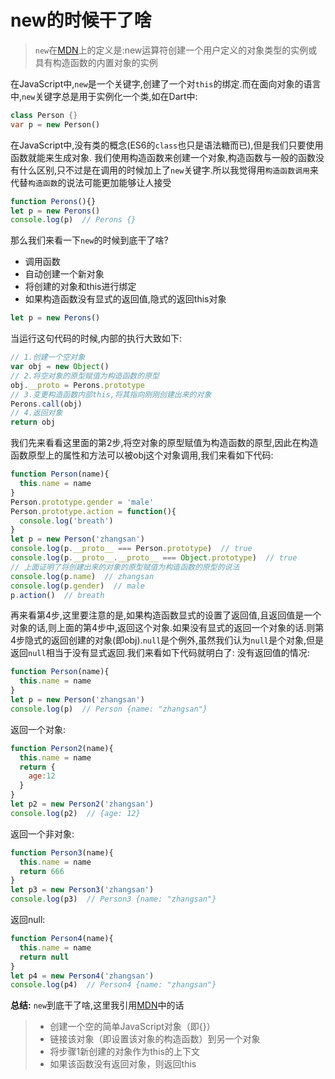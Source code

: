 # new的时候干了啥

>`new`在[MDN](https://developer.mozilla.org/zh-CN/docs/Web/JavaScript/Reference/Operators/new)上的定义是:new运算符创建一个用户定义的对象类型的实例或具有构造函数的内置对象的实例

在JavaScript中,`new`是一个关键字,创建了一个对`this`的绑定.而在面向对象的语言中,`new`关键字总是用于实例化一个类,如在Dart中:

```dart
class Person {}
var p = new Person()
```

在JavaScript中,没有类的概念(ES6的`class`也只是语法糖而已),但是我们只要使用函数就能来生成对象.
我们使用构造函数来创建一个对象,构造函数与一般的函数没有什么区别,只不过是在调用的时候加上了`new`关键字.所以我觉得用`构造函数调用`来代替`构造函数`的说法可能更加能够让人接受

```javascript
function Perons(){}
let p = new Perons()
console.log(p)  // Perons {}
```

那么我们来看一下`new`的时候到底干了啥?

- 调用函数
- 自动创建一个新对象
- 将创建的对象和this进行绑定
- 如果构造函数没有显式的返回值,隐式的返回this对象

```javascript
let p = new Perons()
```

当运行这句代码的时候,内部的执行大致如下:

```javascript
// 1.创建一个空对象
var obj = new Object()
// 2.将空对象的原型赋值为构造函数的原型
obj.__proto = Perons.prototype
// 3.变更构造函数内部this,将其指向刚刚创建出来的对象
Perons.call(obj)
// 4.返回对象
return obj
```

我们先来看看这里面的第2步,将空对象的原型赋值为构造函数的原型,因此在构造函数原型上的属性和方法可以被obj这个对象调用,我们来看如下代码:

```javascript
function Person(name){
  this.name = name
}
Person.prototype.gender = 'male'
Person.prototype.action = function(){
  console.log('breath')
}
let p = new Person('zhangsan')
console.log(p.__proto__ === Person.prototype)  // true  
console.log(p.__proto__.__proto__ === Object.prototype)  // true
// 上面证明了将创建出来的对象的原型赋值为构造函数的原型的说法
console.log(p.name)  // zhangsan
console.log(p.gender)  // male
p.action()  // breath

```

再来看第4步,这里要注意的是,如果构造函数显式的设置了返回值,且返回值是一个对象的话,则上面的第4步中,返回这个对象.如果没有显式的返回一个对象的话.则第4步隐式的返回创建的对象(即obj).`null`是个例外,虽然我们认为`null`是个对象,但是返回`null`相当于没有显式返回.我们来看如下代码就明白了:
没有返回值的情况:

```javascript
function Person(name){
  this.name = name
}
let p = new Person('zhangsan')
console.log(p)  // Person {name: "zhangsan"}
```

返回一个对象:

```javascript
function Person2(name){
  this.name = name 
  return {
    age:12
  }
}
let p2 = new Person2('zhangsan')
console.log(p2)  // {age: 12}
```

返回一个非对象:

```javascript
function Person3(name){
  this.name = name
  return 666
}
let p3 = new Person3('zhangsan')
console.log(p3)  // Person3 {name: "zhangsan"}
```

返回null:

```javascript
function Person4(name){
  this.name = name
  return null
}
let p4 = new Person4('zhangsan')
console.log(p4)  // Person4 {name: "zhangsan"}
```

**总结:** `new`到底干了啥,这里我引用[MDN](https://developer.mozilla.org/zh-CN/docs/Web/JavaScript/Reference/Operators/new)中的话

> -  创建一个空的简单JavaScript对象（即{}）
> -  链接该对象（即设置该对象的构造函数）到另一个对象
> -  将步骤1新创建的对象作为this的上下文
> -  如果该函数没有返回对象，则返回this















